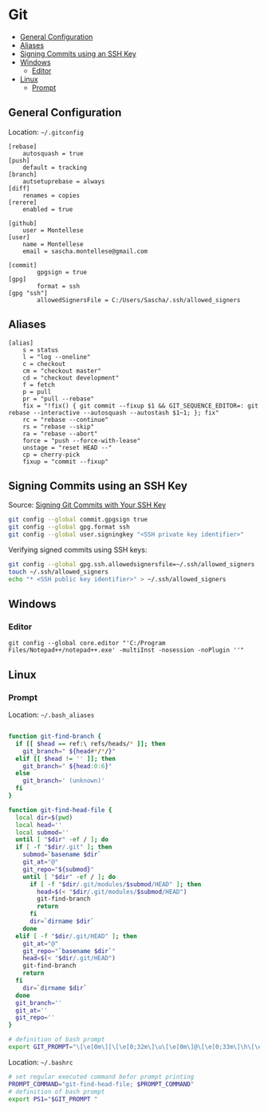 # Git <!-- omit in toc -->

- [General Configuration](#general-configuration)
- [Aliases](#aliases)
- [Signing Commits using an SSH Key](#signing-commits-using-an-ssh-key)
- [Windows](#windows)
  - [Editor](#editor)
- [Linux](#linux)
  - [Prompt](#prompt)

## General Configuration
Location: `~/.gitconfig`
```
[rebase]
    autosquash = true
[push]
    default = tracking
[branch]
    autsetuprebase = always
[diff]
    renames = copies
[rerere]
    enabled = true

[github]
    user = Montellese
[user]
    name = Montellese
    email = sascha.montellese@gmail.com

[commit]
        gpgsign = true
[gpg]
        format = ssh
[gpg "ssh"]
        allowedSignersFile = C:/Users/Sascha/.ssh/allowed_signers
```

## Aliases
```
[alias]
    s = status
    l = "log --oneline"
    c = checkout
    cm = "checkout master"
    cd = "checkout development"
    f = fetch
    p = pull
    pr = "pull --rebase"
    fix = "!fix() { git commit --fixup $1 && GIT_SEQUENCE_EDITOR=: git rebase --interactive --autosquash --autostash $1~1; }; fix"
    rc = "rebase --continue"
    rs = "rebase --skip"
    ra = "rebase --abort"
    force = "push --force-with-lease"
    unstage = "reset HEAD --"
    cp = cherry-pick
    fixup = "commit --fixup"
```

## Signing Commits using an SSH Key
Source: [Signing Git Commits with Your SSH Key](https://calebhearth.com/sign-git-with-ssh)
```bash
git config --global commit.gpgsign true
git config --global gpg.format ssh
git config --global user.signingkey "<SSH private key identifier>"
```
Verifying signed commits using SSH keys:
```bash
git config --global gpg.ssh.allowedsignersfile=~/.ssh/allowed_signers
touch ~/.ssh/allowed_signers
echo "* <SSH public key identifier>" > ~/.ssh/allowed_signers
```

## Windows

### Editor
```
git config --global core.editor "'C:/Program Files/Notepad++/notepad++.exe' -multiInst -nosession -noPlugin ''"
```

## Linux

### Prompt
Location: `~/.bash_aliases`
```bash

function git-find-branch {
  if [[ $head == ref:\ refs/heads/* ]]; then
    git_branch=" ${head#*/*/}"
  elif [[ $head != '' ]]; then
    git_branch=" ${head:0:6}"
  else
    git_branch=' (unknown)'
  fi
}

function git-find-head-file {
  local dir=$(pwd)
  local head=''
  local submod=''
  until [ "$dir" -ef / ]; do
  if [ -f "$dir/.git" ]; then
    submod=`basename $dir`
    git_at="@"
    git_repo="${submod}"
    until [ "$dir" -ef / ]; do
      if [ -f "$dir/.git/modules/$submod/HEAD" ]; then
        head=$(< "$dir/.git/modules/$submod/HEAD")
        git-find-branch
        return
      fi
      dir=`dirname $dir`
    done
  elif [ -f "$dir/.git/HEAD" ]; then
    git_at="@"
    git_repo="`basename $dir`"
    head=$(< "$dir/.git/HEAD")
    git-find-branch
    return
  fi
    dir=`dirname $dir`
  done
  git_branch=''
  git_at=''
  git_repo=''
}

# definition of bash prompt
export GIT_PROMPT="\[\e[0m\][\[\e[0;32m\]\u\[\e[0m\]@\[\e[0;33m\]\h\[\e[0;35m\]\$git_branch \[\e[0m\]\w]$\[\e[0m\]"
```

Location: `~/.bashrc`
```bash
# set regular executed command befor prompt printing
PROMPT_COMMAND="git-find-head-file; $PROMPT_COMMAND"
# definition of bash prompt
export PS1="$GIT_PROMPT "
```
